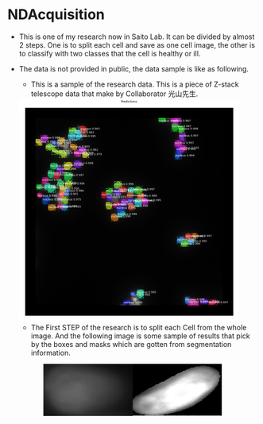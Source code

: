 # NDAcquisition

* This is one of my research now in Saito Lab. It can be divided by almost 2 steps. One is to split each cell and save as one cell image, the other is to classify with two classes that the cell is healthy or ill.

* The data is not provided in public, the data sample is like as following.

  * This is a sample of the research data. This is a piece of Z-stack telescope data that make by Collaborator 光山先生.

   <img src="./DataSample/segmentationsSample.png" alt="segmentationsSample" style="zoom:50%;" />

  

  * The First STEP of the research is to split each Cell from the whole image. And the following image is some sample of results that pick by the boxes and masks which are gotten from segmentation information.

<div align=center>
<img src="./DataSample/cell03.png" alt="cell03" width="180" width="180" height="105"/><img src="./DataSample/cell02_mask.png" alt="cell02_mask" width="180" height="105"/>
</div>

